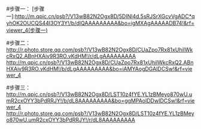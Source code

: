 #步骤一：
[步骤一]:http://m.qpic.cn/psb?/V13wB82N2Ogx8D/5DINl4d.5sRJSrXGcvVgADC*qyhOK2OUCQS44I3OY3Y!/b/dIQAAAAAAAAA&bo=igMXAgAAAAADB74!&rf=viewer_4(步骤一)

#步骤二：
http://r.photo.store.qq.com/psb?/V13wB82N2Ogx8D/CUaZpo7Rx81xUhilWkcRxQ2.ABnHXAiv9R3RO.vKdHM!/r/dLgAAAAAAAAA
http://m.qpic.cn/psb?/V13wB82N2Ogx8D/CUaZpo7Rx81xUhilWkcRxQ2.ABnHXAiv9R3RO.vKdHM!/b/dLgAAAAAAAAA&bo=iAMYAogDGAIDCSw!&rf=viewer_4

#步骤三：
http://m.qpic.cn/psb?/V13wB82N2Ogx8D/LST10z4fYE.YL1zBMeyo870wU.umR2cxOYY3bPdRRJY!/b/dL8AAAAAAAAA&bo=ggMPAoIDDwIDCSw!&rf=viewer_4
http://r.photo.store.qq.com/psb?/V13wB82N2Ogx8D/LST10z4fYE.YL1zBMeyo870wU.umR2cxOYY3bPdRRJY!/r/dL8AAAAAAAAA
